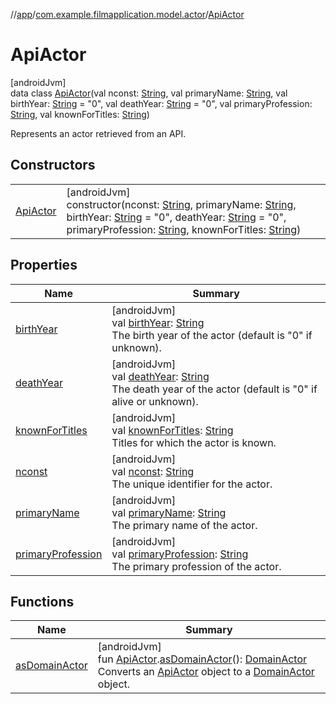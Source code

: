 //[app](../../../index.md)/[com.example.filmapplication.model.actor](../index.md)/[ApiActor](index.md)

# ApiActor

[androidJvm]\
data class [ApiActor](index.md)(val nconst: [String](https://kotlinlang.org/api/latest/jvm/stdlib/kotlin/-string/index.html), val primaryName: [String](https://kotlinlang.org/api/latest/jvm/stdlib/kotlin/-string/index.html), val birthYear: [String](https://kotlinlang.org/api/latest/jvm/stdlib/kotlin/-string/index.html) = &quot;0&quot;, val deathYear: [String](https://kotlinlang.org/api/latest/jvm/stdlib/kotlin/-string/index.html) = &quot;0&quot;, val primaryProfession: [String](https://kotlinlang.org/api/latest/jvm/stdlib/kotlin/-string/index.html), val knownForTitles: [String](https://kotlinlang.org/api/latest/jvm/stdlib/kotlin/-string/index.html))

Represents an actor retrieved from an API.

## Constructors

| | |
|---|---|
| [ApiActor](-api-actor.md) | [androidJvm]<br>constructor(nconst: [String](https://kotlinlang.org/api/latest/jvm/stdlib/kotlin/-string/index.html), primaryName: [String](https://kotlinlang.org/api/latest/jvm/stdlib/kotlin/-string/index.html), birthYear: [String](https://kotlinlang.org/api/latest/jvm/stdlib/kotlin/-string/index.html) = &quot;0&quot;, deathYear: [String](https://kotlinlang.org/api/latest/jvm/stdlib/kotlin/-string/index.html) = &quot;0&quot;, primaryProfession: [String](https://kotlinlang.org/api/latest/jvm/stdlib/kotlin/-string/index.html), knownForTitles: [String](https://kotlinlang.org/api/latest/jvm/stdlib/kotlin/-string/index.html)) |

## Properties

| Name | Summary |
|---|---|
| [birthYear](birth-year.md) | [androidJvm]<br>val [birthYear](birth-year.md): [String](https://kotlinlang.org/api/latest/jvm/stdlib/kotlin/-string/index.html)<br>The birth year of the actor (default is &quot;0&quot; if unknown). |
| [deathYear](death-year.md) | [androidJvm]<br>val [deathYear](death-year.md): [String](https://kotlinlang.org/api/latest/jvm/stdlib/kotlin/-string/index.html)<br>The death year of the actor (default is &quot;0&quot; if alive or unknown). |
| [knownForTitles](known-for-titles.md) | [androidJvm]<br>val [knownForTitles](known-for-titles.md): [String](https://kotlinlang.org/api/latest/jvm/stdlib/kotlin/-string/index.html)<br>Titles for which the actor is known. |
| [nconst](nconst.md) | [androidJvm]<br>val [nconst](nconst.md): [String](https://kotlinlang.org/api/latest/jvm/stdlib/kotlin/-string/index.html)<br>The unique identifier for the actor. |
| [primaryName](primary-name.md) | [androidJvm]<br>val [primaryName](primary-name.md): [String](https://kotlinlang.org/api/latest/jvm/stdlib/kotlin/-string/index.html)<br>The primary name of the actor. |
| [primaryProfession](primary-profession.md) | [androidJvm]<br>val [primaryProfession](primary-profession.md): [String](https://kotlinlang.org/api/latest/jvm/stdlib/kotlin/-string/index.html)<br>The primary profession of the actor. |

## Functions

| Name | Summary |
|---|---|
| [asDomainActor](../as-domain-actor.md) | [androidJvm]<br>fun [ApiActor](index.md).[asDomainActor](../as-domain-actor.md)(): [DomainActor](../../com.example.filmapplication.domain/-domain-actor/index.md)<br>Converts an [ApiActor](index.md) object to a [DomainActor](../../com.example.filmapplication.domain/-domain-actor/index.md) object. |
